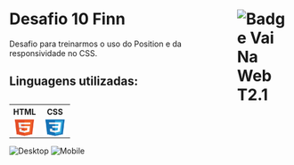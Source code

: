# Desafio 10 Finn <img src="https://i.ibb.co/QpLTKSz/badge-M2-T2.png" alt="Badge Vai Na Web T2.1" width="95" align="right">
Desafio para treinarmos o uso do Position e da responsividade no CSS.<br>

<h2> Linguagens utilizadas: </h2>

<table>
<tr>
  <th> HTML </th>
  <th> CSS </th>
</tr>
<tr>
  <td> <img align="center" alt="HTML" height="30" width="40" src="https://raw.githubusercontent.com/devicons/devicon/master/icons/html5/html5-original.svg"> </td>
  <td> <img align="center" alt="CSS" height="30" width="40" src="https://raw.githubusercontent.com/devicons/devicon/master/icons/css3/css3-original.svg"> </td>
</tr>
</table>

![Desktop](https://user-images.githubusercontent.com/102387476/197895308-3620fa05-1498-4d64-8e3f-1c0fc6beedc4.jpg)
<img width="249" alt="Mobile" src="https://user-images.githubusercontent.com/102387476/197895322-d41ef6c8-cdce-41c2-ac8f-491ff77a15b9.png">
